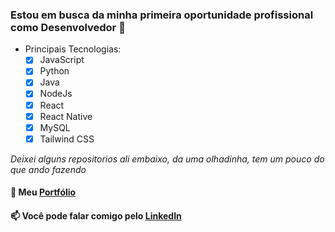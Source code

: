 ### Estou em busca da minha primeira oportunidade profissional como Desenvolvedor :floppy_disk:
- Principais Tecnologias:
    - [x] JavaScript
    - [x] Python
    - [x] Java
    - [x] NodeJs
    - [x] React
    - [x] React Native
    - [x] MySQL
    - [x] Tailwind CSS
    
*Deixei alguns repositorios ali embaixo, da uma olhadinha, tem um pouco do que ando fazendo*

#### :floppy_disk: Meu <a href="https://isaacmagno.github.io/myPort/">Portfólio</a>
#### 📫 Você pode falar comigo pelo <a href="https://www.linkedin.com/in/isaacmagno/">LinkedIn</a>
